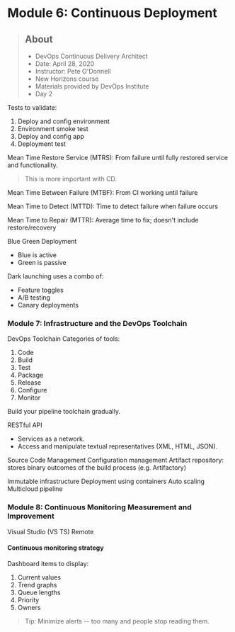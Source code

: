 # Module 6: Continuous Deployment

> ## About
> * DevOps Continuous Delivery Architect
> * Date: April 28, 2020
> * Instructor: Pete O'Donnell
> * New Horizons course
> * Materials provided by DevOps Institute
> * Day 2

Tests to validate:
1. Deploy and config environment
1. Environment smoke test
1. Deploy and config app
1. Deployment test

Mean Time Restore Service (MTRS): From failure until fully restored service and functionality.
> This is more important with CD.

Mean Time Between Failure (MTBF): From CI working until failure

Mean Time to Detect (MTTD): Time to detect failure when failure occurs

Mean Time to Repair (MTTR): Average time to fix; doesn't include restore/recovery

Blue Green Deployment
- Blue is active
- Green is passive

Dark launching uses a combo of:
- Feature toggles
- A/B testing
- Canary deployments

### Module 7: Infrastructure and the DevOps Toolchain

DevOps Toolchain
Categories of tools:
1. Code
1. Build
1. Test
1. Package
1. Release
1. Configure
1. Monitor

Build your pipeline toolchain gradually.

RESTful API
- Services as a network.
- Access and manipulate textual representatives (XML, HTML, JSON).

Source Code Management
Configuration management
Artifact repository: stores binary outcomes of the build process (e.g. Artifactory)

Immutable infrastructure
Deployment using containers
Auto scaling
Multicloud pipeline

### Module 8: Continuous Monitoring Measurement and Improvement

Visual Studio (VS TS) Remote

#### Continuous monitoring strategy

Dashboard items to display:
1. Current values
1. Trend graphs
1. Queue lengths
1. Priority
1. Owners

> Tip: Minimize alerts -- too many and people stop reading them.
